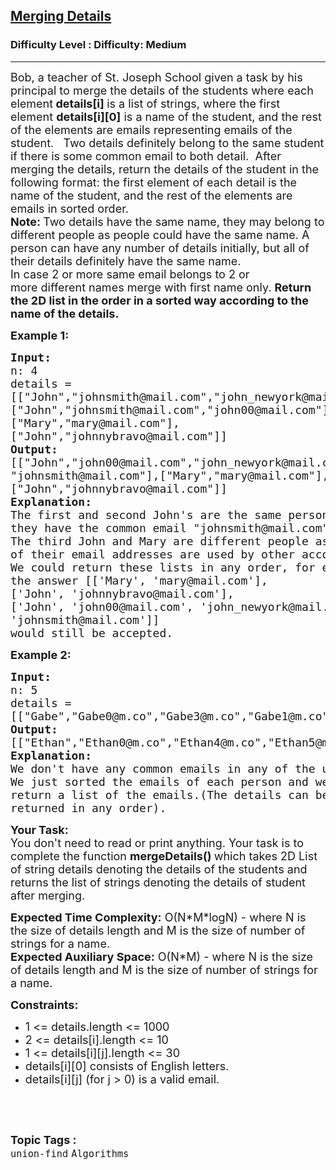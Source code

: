 <h2><a href="https://www.geeksforgeeks.org/problems/merging-details/1?page=2&difficulty=Medium&status=unsolved&sortBy=submissions">Merging Details</a></h2><h3>Difficulty Level : Difficulty: Medium</h3><hr><div class="problems_problem_content__Xm_eO"><p><span style="font-size: 18px;">Bob, a teacher&nbsp;of St. Joseph School given a task by his principal&nbsp;to merge the details of the students where each element<strong> details[i] </strong>is a list of strings, where the first element <strong>details[i][0]</strong> is a name of the student, and the rest of the elements are emails representing emails of the student. &nbsp; Two details definitely belong to the same student if there is some common email to both detail. &nbsp;After merging the details, return the details of the student in the following format: the first element of each detail is the name of the student, and the rest of the elements are emails in sorted order. &nbsp;<br><strong>Note: </strong>Two details have the same name, they may belong to different people as people could have the same name. A person can have any number of details initially, but all of their details definitely have the same name.<br>In case 2 or more same email&nbsp;belongs to&nbsp;2 or more&nbsp;different names merge with first name only. <strong>Return the 2D list in the order in a sorted way according to the name of the details.</strong></span></p>
<p><span style="font-size: 18px;"><strong>Example 1:</strong></span></p>
<pre><span style="font-size: 18px;"><strong>Input:</strong> 
n: 4
details = 
[["John","johnsmith@mail.com","john_newyork@mail.com"],
["John","johnsmith@mail.com","john00@mail.com"],
["Mary","mary@mail.com"],
["John","johnnybravo@mail.com"]]
<strong>Output:</strong> 
[["John","john00@mail.com","john_newyork@mail.com",
"johnsmith@mail.com"],["Mary","mary@mail.com"],
["John","johnnybravo@mail.com"]]
<strong>Explanation:</strong>
The first and second John's are the same person as 
they have the common email "johnsmith@mail.com".
The third John and Mary are different people as none
of their email addresses are used by other accounts.
We could return these lists in any order, for example
the answer [['Mary', 'mary@mail.com'], 
['John', 'johnnybravo@mail.com'], 
['John', 'john00@mail.com', 'john_newyork@mail.com', 
'johnsmith@mail.com']] 
would still be accepted.</span>
</pre>
<p><span style="font-size: 18px;"><strong>Example 2:</strong></span></p>
<pre><span style="font-size: 18px;"><strong>Input:</strong> 
n: 5
details = 
[["Gabe","Gabe0@m.co","Gabe3@m.co","Gabe1@m.co"],["Kevin","Kevin3@m.co","Kevin5@m.co","Kevin0@m.co"],["Ethan","Ethan5@m.co","Ethan4@m.co","Ethan0@m.co"],["Hanzo","Hanzo3@m.co","Hanzo1@m.co","Hanzo0@m.co"],["Fern","Fern5@m.co","Fern1@m.co","Fern0@m.co"]]
<strong>Output:</strong> 
[["Ethan","Ethan0@m.co","Ethan4@m.co","Ethan5@m.co"],["Gabe","Gabe0@m.co","Gabe1@m.co","Gabe3@m.co"],["Hanzo","Hanzo0@m.co","Hanzo1@m.co","Hanzo3@m.co"],["Kevin","Kevin0@m.co","Kevin3@m.co","Kevin5@m.co"],["Fern","Fern0@m.co","Fern1@m.co","Fern5@m.co"]]
<strong>Explanation:
</strong>We don't have any common emails in any of the users.
We just sorted the emails of each person and we
return a list of the emails.(The details can be
returned in any order).</span>
</pre>
<p><span style="font-size: 18px;"><strong>Your Task:</strong><br>You don't need to read or print anything. Your task is to complete the function&nbsp;<strong>mergeDetails</strong><strong>()&nbsp;</strong>which takes 2D List of string details denoting the details of the students and returns the list of strings denoting the details of student after merging.</span></p>
<p><span style="font-size: 18px;"><strong>Expected Time Complexity:</strong>&nbsp;O(N*M*logN) - where N is the size of details length and M is the size of number of strings for a name.<br><strong>Expected Auxiliary Space:</strong>&nbsp;O(N*M) - where N is the size of details length and M is the size of number of strings for a name.</span></p>
<p><span style="font-size: 18px;"><strong>Constraints:</strong></span></p>
<ul>
<li><span style="font-size: 18px;">1 &lt;= details.length &lt;= 1000</span></li>
<li><span style="font-size: 18px;">2 &lt;= details[i].length &lt;= 10</span></li>
<li><span style="font-size: 18px;">1 &lt;= details[i][j].length &lt;= 30</span></li>
<li><span style="font-size: 18px;">details[i][0]&nbsp;consists of English letters.</span></li>
<li><span style="font-size: 18px;">details[i][j] (for j &gt; 0)&nbsp;is a valid email.</span></li>
</ul>
<p>&nbsp;</p></div><br><p><span style=font-size:18px><strong>Topic Tags : </strong><br><code>union-find</code>&nbsp;<code>Algorithms</code>&nbsp;